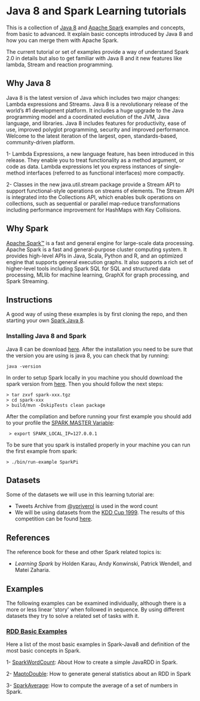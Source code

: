 # Java 8 and Spark Learning tutorials

This is a collection of [Java 8](http://www.oracle.com/technetwork/java/javase/overview/java8-2100321.html) and [Apache Spark](http://spark.apache.org/) examples and concepts,
from basic to advanced. It explain basic concepts introduced by Java 8 and how you can merge them with Apache Spark.

The current tutorial or set of examples provide a way of understand Spark 2.0 in details but also to get familiar with
Java 8 and it new features like lambda, Stream and reaction programming.

## Why Java 8

Java 8 is the latest version of Java which includes two major changes: Lambda expressions and Streams. Java 8 is a revolutionary release of the world’s #1 development platform.
It includes a huge upgrade to the Java programming model and a coordinated evolution of the JVM, Java language, and libraries. Java 8 includes features for productivity,
ease of use, improved polyglot programming, security and improved performance. Welcome to the latest iteration of the largest, open, standards-based, community-driven platform.

 1- Lambda Expressions, a new language feature, has been introduced in this release. They enable you to treat functionality as a method argument, or code as data.
    Lambda expressions let you express instances of single-method interfaces (referred to as functional interfaces) more compactly.

 2- Classes in the new java.util.stream package provide a Stream API to support functional-style operations on streams of elements. The Stream API is integrated into the Collections API,
    which enables bulk operations on collections, such as sequential or parallel map-reduce transformations including performance improvement for HashMaps with Key Collisions.

## Why Spark

[Apache Spark™](http://spark.apache.org/) is a fast and general engine for large-scale data processing. Apache Spark is a fast and general-purpose cluster computing system. It provides high-level APIs in Java,
Scala, Python and R, and an optimized engine that supports general execution graphs. It also supports a rich set of higher-level tools including Spark SQL for SQL and structured data processing, MLlib for machine
learning, GraphX for graph processing, and Spark Streaming.

## Instructions

A good way of using these examples is by first cloning the repo, and then
starting your own [Spark Java 8](http://github.con/ypriverol/spark-java8).

### Installing Java 8 and Spark

Java 8 can be download [here](http://www.oracle.com/technetwork/java/javase/overview/java8-2100321.html). After the installation
you need to be sure that the version you are using is java 8, you can check that by running:

```bach
java -version
```

In order to setup Spark locally in you machine you should download the spark version from [here](http://spark.apache.org/downloads.html). Then you should follow the next steps:

```bach
> tar zxvf spark-xxx.tgz
> cd spark-xxx
> build/mvn -DskipTests clean package
```

After the compilation and before running your first example you should add to your profile the [SPARK MASTER Variable](http://spark.apache.org/docs/latest/spark-standalone.html):

```bach
 > export SPARK_LOCAL_IP=127.0.0.1
```
To be sure that you spark is installed properly in your machine you can run the first example from spark:

```bach
> ./bin/run-example SparkPi
```

## Datasets

Some of the datasets we will use in this learning tutorial are:
  - Tweets Archive from [@ypriverol](https://twitter.com/ypriverol) is used in the word count
  - We will be using datasets from the [KDD Cup 1999](http://kdd.ics.uci.edu/databases/kddcup99/kddcup99.html). The results
    of this competition can be found [here](http://cseweb.ucsd.edu/~elkan/clresults.html).

## References

The reference book for these and other Spark related topics is:

- *Learning Spark* by Holden Karau, Andy Konwinski, Patrick Wendell, and Matei Zaharia.

## Examples

The following examples can be examined individually, although there is a more or less linear 'story' when followed in sequence. By using different datasets they try to solve a related set of tasks with it.

### [RDD Basic Examples](https://github.com/ypriverol/spark-java8/wiki/2-RDD-Basic-Examples)

Here a list of the most basic examples in Spark-Java8 and definition of the most basic concepts in Spark.

 1- [SparkWordCount](https://github.com/ypriverol/spark-java8/wiki/2.1--Spark-Word-Count): About How to create a simple JavaRDD in Spark.
 
 2- [MaptoDouble](https://github.com/ypriverol/spark-java8/wiki/2.2-Map-To-Double): How to generate general statistics about an RDD in Spark
 
 3- [SparkAverage](https://github.com/ypriverol/spark-java8/wiki/2.3-Spark-Average): How to compute the average of a set of numbers in Spark.


